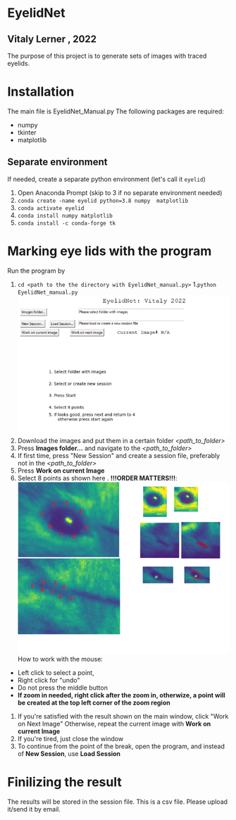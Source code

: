 # EyelidNet
## Vitaly Lerner , 2022

The purpose of this project is to generate sets of images with traced eyelids. 

# Installation
The main file is EyelidNet_Manual.py
The following packages are required:
- numpy
- tkinter
- matplotlib
## Separate environment
If needed, create a separate python environment (let's call it `eyelid`)

1. Open  Anaconda Prompt (skip to 3 if no separate environment needed)
2. `conda create -name eyelid python=3.8 numpy  matplotlib`
3. `conda activate eyelid`
4. `conda install numpy matplotlib`
5. `conda install -c conda-forge tk`




# Marking eye lids with the program
Run the program by 
1. `cd <path to the the directory with EyelidNet_manual.py>`
1.`python EyelidNet_manual.py`
![explanation image](Explanation2.png)
1. Download the images and put them in a certain folder *<path_to_folder>*
1. Press **Images folder...** and navigate to the *<path_to_folder>*
1. If first time, press "New Session" and create a session file, preferably not in the *<path_to_folder>*
1. Press **Work on current Image**
1. Select 8 points as shown here . **!!!ORDER MATTERS!!!**:
![explanation image](Explanation.png)
How to work with the mouse:
- Left click to select a point, 
- Right click for "undo"
- Do not press the middle button
- **If zoom in needed, right click after the zoom in, otherwize, a point will be created at the top left corner of the zoom region**
1. If you're satisfied with the result shown on the main window, click "Work on Next Image"
Otherwise, repeat the current image with **Work on current Image**
1. If you're tired, just close the window
1. To continue from the point of the break, open the program, and instead of **New Session**, use **Load Session**

# Finilizing the result
The results will be stored in the session file. This is a csv file. Please upload it/send it by email.
